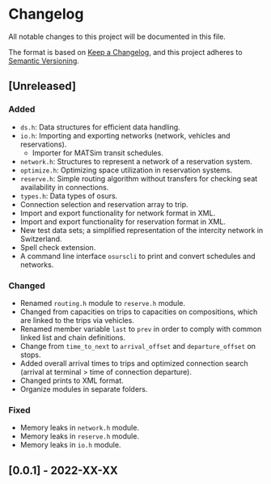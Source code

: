 # Changelog

All notable changes to this project will be documented in this file.

The format is based on [Keep a Changelog](https://keepachangelog.com/en/1.0.0/),
and this project adheres to [Semantic Versioning](https://semver.org/spec/v2.0.0.html).

## [Unreleased]

### Added

- `ds.h`: Data structures for efficient data handling.
- `io.h`: Importing and exporting networks (network, vehicles and reservations).
  - Importer for MATSim transit schedules.
- `network.h`: Structures to represent a network of a reservation system.
- `optimize.h`: Optimizing space utilization in reservation systems.
- `reserve.h`: Simple routing algorithm without transfers for checking seat availability in connections.
- `types.h`: Data types of osurs.
- Connection selection and reservation array to trip.
- Import and export functionality for network format in XML.
- Import and export functionality for reservation format in XML.
- New test data sets; a simplified representation of the intercity network in Switzerland.
- Spell check extension.
- A command line interface `osurscli` to print and convert schedules and networks.

### Changed

- Renamed `routing.h` module to `reserve.h` module.
- Changed from capacities on trips to capacities on compositions, which are linked to the trips via vehicles.
- Renamed member variable `last` to `prev` in order to comply with common linked list and chain definitions.
- Change from `time_to_next` to `arrival_offset` and `departure_offset` on stops.
- Added overall arrival times to trips and optimized connection search (arrival at terminal > time of connection departure).
- Changed prints to XML format.
- Organize modules in separate folders.

### Fixed

- Memory leaks in `network.h` module.
- Memory leaks in `reserve.h` module.
- Memory leaks in `io.h` module.

## [0.0.1] - 2022-XX-XX
